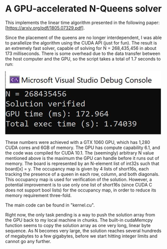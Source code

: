 # A GPU-accelerated N-Queens solver

This implements the linear time algorithm presented in the following paper:  
[https://arxiv.org/pdf/1805.07329.pdf].

Since the placement of the queens are no longer interdependent, I was able to parallelize the algorithm using the CUDA API (just for fun). The result is an extremely fast solver, capable of solving for N = 268,435,456 in about 173 milliseconds. There is some overhead due to the data transfer between the host computer and the GPU, so the script takes a total of 1.7 seconds to run:

![Screen Capture](screencap.JPG) 

These numbers were achieved with a GTX 1060 GPU, which has 1,280 CUDA cores and 6GB of memory. The GPU has compute capability 6.1, and the code was compiled for CUDA 10.1. The (seemingly) arbitrary N value mentioned above is the maximum the GPU can handle before it runs out of memory. The board is represented by an N-element list of int32s such that board\[x\] = y. The occupancy map is given by 4 lists of short16s, each tracking the presence of a queen in each row, column, and both diagonals. This occupancy map is used for verification of the solution. However, a potential improvement is to use only one list of short16s (since CUDA C does not support bool lists) for the occupancy map, in order to reduce its memory requirement three-fold.  

The main code can be found in "kernel.cu".  

Right now, the only task pending is a way to push the solution array from the GPU back to my local machine in chunks. The built-in cudaMemcpy function seems to copy the solution array as one very long, linear byte sequence. As N becomes very large, the solution reaches several hundreds of megabytes to a few gigabytes, before we start hitting integer limits and cannot go any further.  

 

